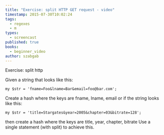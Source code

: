 ```yaml
---
title: "Exercise: split HTTP GET request - video"
timestamp: 2015-07-30T10:02:24
tags:
  - regexes
  - m
types:
  - screencast
published: true
books:
  - beginner_video
author: szabgab
---
```



Exercise: split http


<slidecast file="beginner-perl/exercise-split-http" youtube="2SIu_TffPVc" />

Given a string that looks like this:

```
my $str = 'fname=Foo&lname=Bar&email=foo@bar.com';
```

Create a hash where the keys are fname, lname, email or if the string looks like this:

```
my $str = 'title=Stargates&year=2005&chapter=03&bitrate=128';
```

then create a hash where the keys are title, year, chapter, bitrate Use a single statement (with split) to achieve this.

